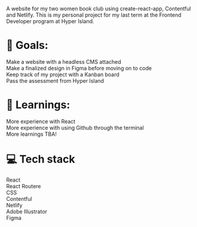 A website for my two women book club using create-react-app, Contentful and Netlify. This is my personal project for my last term at the Frontend Developer program at Hyper Island.

<h1>🏁 Goals:</h1>
 Make a website with a headless CMS attached<br>
 Make a finalized design in Figma before moving on to code<br>
 Keep track of my project with a Kanban board<br>
 Pass the assessment from Hyper Island
 
<h1>📕 Learnings:</h1>
More experience with React<br>
More experience with using Github through the terminal<br>
More learnings TBA!
<br>
  
<h1>💻 Tech stack</h1>
React<br>
React Routere<br>
CSS<br>
Contentful<br>
Netlify<br>
Adobe Illustrator<br>
Figma<br>
